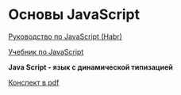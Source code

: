 # Основы JavaScript

[Руководство по JavaScript (Habr)](https://habr.com/ru/companies/ruvds/articles/429552/)

[Учебник по JavaScript](https://learn.javascript.ru/)

**Java Script - язык с динамической типизацией**

[Конспект в pdf](https://cloud.mail.ru/public/zqye/D9FgTttG7)